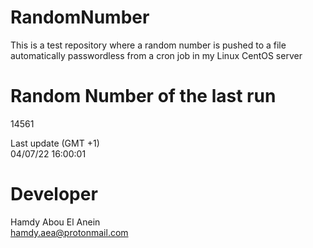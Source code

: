 # RandomNumber    
This is a test repository where a random number is pushed to a file automatically passwordless from a cron job in my Linux CentOS server    
# Random Number of the last run   
14561
      
Last update (GMT +1)    
04/07/22 16:00:01
# Developer    
Hamdy Abou El Anein   
hamdy.aea@protonmail.com
